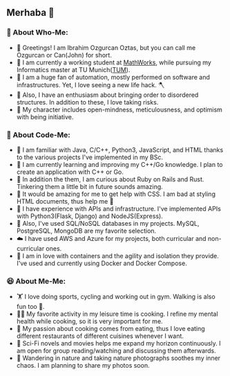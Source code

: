 ## Merhaba 👋

### 🙂 About Who-Me:

- 💠 Greetings! I am Ibrahim Ozgurcan Oztas, but you can call me Ozgurcan or Can(John) for short.
- 💠 I am currently a working student at [MathWorks](https://www.mathworks.com), while pursuing my Informatics master at TU Munich([TUM](https://www.tum.de/en/)).
- 💠 I am a huge fan of automation, mostly performed on software and infrastructures. Yet, I love seeing a new life hack. 🪓
- 💠 Also, I have an enthusiasm about bringing order to disordered structures. In addition to these, I love taking risks. 
- 💠 My character includes open-mindness, meticulousness, and optimism with being initiative.

### 🚀 About Code-Me:

- 🍇 I am familiar with Java, C/C++, Python3, JavaScript, and HTML thanks to the various projects I've implemented in my BSc.
- 🌱 I am currently learning and improving my C++/Go knowledge. I plan to create an application with C++ or Go.
- 🌱 In addition the them, I am curious about Ruby on Rails and Rust. Tinkering them a little bit in future sounds amazing.
- 🤔 It would be amazing for me to get help with CSS. I am bad at styling HTML documents, thus help me 🤙
- 🌲 I have experience with APIs and infrastructure. I've implemented APIs with Python3(Flask, Django) and NodeJS(Express).
- 🧊 Also, I've used SQL/NoSQL databases in my projects. MySQL, PostgreSQL, MongoDB are my favorite selection.
- ☁️ I have used AWS and Azure for my projects, both curricular and non-curricular ones.
- 🐳 I am in love with containers and the agility and isolation they provide. I've used and currently using Docker and Docker Compose.

### 😆 About Me-Me:

- 🏋️ I love doing sports, cycling and working out in gym. Walking is also fun too 🚶.
- 🧑‍🍳 My favorite activity in my leisure time is cooking. I refine my mental health while cooking, so it is very important for me.
- 🍰 My passion about cooking comes from eating, thus I love eating different restaurants of different cuisines whenever I want.
- 🤖 Sci-Fi novels and movies helps me expand my horizon continuously. I am open for group reading/watching and discussing them afterwards.
- 📸 Wandering in nature and taking nature photographs soothes my inner chaos. I am planning to share my photos soon.
